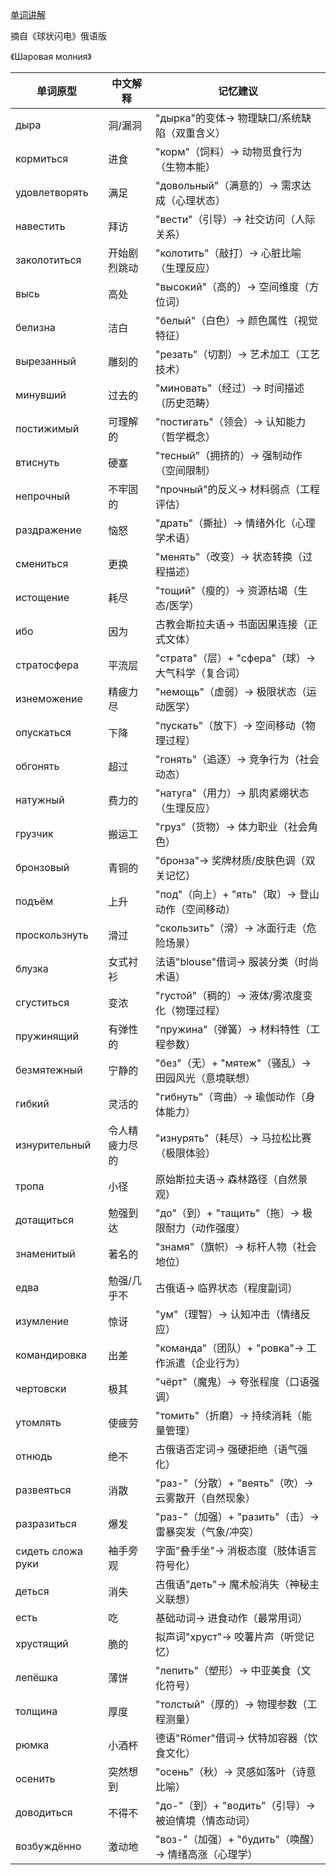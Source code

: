 [单词讲解]()

摘自《球状闪电》俄语版

《Шаровая молния》

| 单词原型          | 中文解释               | 记忆建议                                   |
|-----------------|----------------------|------------------------------------------|
| дыра            | 洞/漏洞              | "дырка"的变体→ 物理缺口/系统缺陷（双重含义）           |
| кормиться       | 进食                 | "корм"（饲料）→ 动物觅食行为（生物本能）              |
| удовлетворять   | 满足                 | "довольный"（满意的）→ 需求达成（心理状态）            |
| навестить       | 拜访                 | "вести"（引导）→ 社交访问（人际关系）                |
| заколотиться    | 开始剧烈跳动          | "колотить"（敲打）→ 心脏比喻（生理反应）              |
| высь            | 高处                 | "высокий"（高的）→ 空间维度（方位词）                |
| белизна         | 洁白                 | "белый"（白色）→ 颜色属性（视觉特征）                |
| вырезанный      | 雕刻的               | "резать"（切割）→ 艺术加工（工艺技术）               |
| минувший        | 过去的               | "миновать"（经过）→ 时间描述（历史范畴）              |
| постижимый      | 可理解的             | "постигать"（领会）→ 认知能力（哲学概念）             |
| втиснуть        | 硬塞                 | "тесный"（拥挤的）→ 强制动作（空间限制）              |
| непрочный       | 不牢固的             | "прочный"的反义→ 材料弱点（工程评估）                |
| раздражение     | 恼怒                 | "драть"（撕扯）→ 情绪外化（心理学术语）              |
| смениться       | 更换                 | "менять"（改变）→ 状态转换（过程描述）               |
| истощение       | 耗尽                 | "тощий"（瘦的）→ 资源枯竭（生态/医学）               |
| ибо             | 因为                 | 古教会斯拉夫语→ 书面因果连接（正式文体）               |
| стратосфера     | 平流层               | "страта"（层）+ "сфера"（球）→ 大气科学（复合词）      |
| изнеможение     | 精疲力尽             | "немощь"（虚弱）→ 极限状态（运动医学）               |
| опускаться      | 下降                 | "пускать"（放下）→ 空间移动（物理过程）               |
| обгонять        | 超过                 | "гонять"（追逐）→ 竞争行为（社会动态）               |
| натужный        | 费力的               | "натуга"（用力）→ 肌肉紧绷状态（生理反应）             |
| грузчик         | 搬运工               | "груз"（货物）→ 体力职业（社会角色）                 |
| бронзовый       | 青铜的               | "бронза"→ 奖牌材质/皮肤色调（双关记忆）               |
| подъём          | 上升                 | "под"（向上）+ "ять"（取）→ 登山动作（空间移动）        |
| проскользнуть   | 滑过                 | "скользить"（滑）→ 冰面行走（危险场景）               |
| блузка          | 女式衬衫             | 法语"blouse"借词→ 服装分类（时尚术语）                |
| сгуститься      | 变浓                 | "густой"（稠的）→ 液体/雾浓度变化（物理过程）           |
| пружинящий      | 有弹性的             | "пружина"（弹簧）→ 材料特性（工程参数）               |
| безмятежный     | 宁静的               | "без"（无）+ "мятеж"（骚乱）→ 田园风光（意境联想）       |
| гибкий          | 灵活的               | "гибнуть"（弯曲）→ 瑜伽动作（身体能力）                |
| изнурительный   | 令人精疲力尽的       | "изнурять"（耗尽）→ 马拉松比赛（极限体验）              |
| тропа           | 小径                 | 原始斯拉夫语→ 森林路径（自然景观）                   |
| дотащиться      | 勉强到达             | "до"（到）+ "тащить"（拖）→ 极限耐力（动作强度）         |
| знаменитый      | 著名的               | "знамя"（旗帜）→ 标杆人物（社会地位）                 |
| едва            | 勉强/几乎不          | 古俄语→ 临界状态（程度副词）                       |
| изумление       | 惊讶                 | "ум"（理智）→ 认知冲击（情绪反应）                   |
| командировка     | 出差                 | "команда"（团队）+ "ровка"→ 工作派遣（企业行为）        |
| чертовски       | 极其                 | "чёрт"（魔鬼）→ 夸张程度（口语强调）                  |
| утомлять        | 使疲劳               | "томить"（折磨）→ 持续消耗（能量管理）                |
| отнюдь          | 绝不                 | 古俄语否定词→ 强硬拒绝（语气强化）                   |
| развеяться      | 消散                 | "раз-"（分散）+ "веять"（吹）→ 云雾散开（自然现象）      |
| разразиться     | 爆发                 | "раз-"（加强）+ "разить"（击）→ 雷暴突发（气象/冲突）    |
| сидеть сложа руки | 袖手旁观           | 字面"叠手坐"→ 消极态度（肢体语言符号化）               |
| деться          | 消失                 | 古俄语"деть"→ 魔术般消失（神秘主义联想）               |
| есть            | 吃                   | 基础动词→ 进食动作（最常用词）                      |
| хрустящий       | 脆的                 | 拟声词"хруст"→ 咬薯片声（听觉记忆）                 |
| лепёшка         | 薄饼                 | "лепить"（塑形）→ 中亚美食（文化符号）                |
| толщина         | 厚度                 | "толстый"（厚的）→ 物理参数（工程测量）               |
| рюмка           | 小酒杯               | 德语"Römer"借词→ 伏特加容器（饮食文化）              |
| осенить         | 突然想到             | "осень"（秋）→ 灵感如落叶（诗意比喻）                 |
| доводиться      | 不得不               | "до-"（到）+ "водить"（引导）→ 被迫情境（情态动词）     |
| возбуждённо     | 激动地               | "воз-"（加强）+ "будить"（唤醒）→ 情绪高涨（心理学）     |